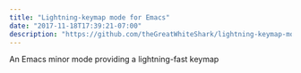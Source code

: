 ```yaml
---
title: "Lightning-keymap mode for Emacs"
date: "2017-11-18T17:39:21-07:00"
description: "https://github.com/theGreatWhiteShark/lightning-keymap-mode"
---
```

An Emacs minor mode providing a lightning-fast keymap 
